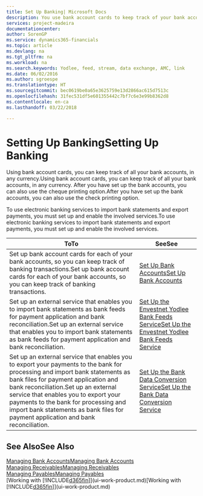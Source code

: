 ```yaml
---
title: Set Up Banking| Microsoft Docs
description: You use bank account cards to keep track of your bank accounts and set up bank feeds, such as Yodlee, to exchange data.
services: project-madeira
documentationcenter: 
author: SorenGP
ms.service: dynamics365-financials
ms.topic: article
ms.devlang: na
ms.tgt_pltfrm: na
ms.workload: na
ms.search.keywords: Yodlee, feed, stream, data exchange, AMC, link
ms.date: 06/02/2016
ms.author: sgroespe
ms.translationtype: HT
ms.sourcegitcommit: bec0619be0a65e3625759e13d2866ac615d7513c
ms.openlocfilehash: 31fec531df5e601355442c7bf7c6e3e99b8362d8
ms.contentlocale: en-ca
ms.lasthandoff: 03/22/2018

---
```

# <a name="setting-up-banking"></a><span data-ttu-id="3c38d-103">Setting Up Banking</span><span class="sxs-lookup"><span data-stu-id="3c38d-103">Setting Up Banking</span></span>
<span data-ttu-id="3c38d-104">Using bank account cards, you can keep track of all your bank accounts, in any currency.</span><span class="sxs-lookup"><span data-stu-id="3c38d-104">Using bank account cards, you can keep track of all your bank accounts, in any currency.</span></span> <span data-ttu-id="3c38d-105">After you have set up the bank accounts, you can also use the cheque printing option.</span><span class="sxs-lookup"><span data-stu-id="3c38d-105">After you have set up the bank accounts, you can also use the check printing option.</span></span>

<span data-ttu-id="3c38d-106">To use electronic banking services to import bank statements and  export payments, you must set up and enable the involved services.</span><span class="sxs-lookup"><span data-stu-id="3c38d-106">To use electronic banking services to import bank statements and  export payments, you must set up and enable the involved services.</span></span>

| <span data-ttu-id="3c38d-107">To</span><span class="sxs-lookup"><span data-stu-id="3c38d-107">To</span></span> | <span data-ttu-id="3c38d-108">See</span><span class="sxs-lookup"><span data-stu-id="3c38d-108">See</span></span> |
| --- | --- |
| <span data-ttu-id="3c38d-109">Set up bank account cards for each of your bank accounts, so you can keep track of banking transactions.</span><span class="sxs-lookup"><span data-stu-id="3c38d-109">Set up bank account cards for each of your bank accounts, so you can keep track of banking transactions.</span></span> |[<span data-ttu-id="3c38d-110">Set Up Bank Accounts</span><span class="sxs-lookup"><span data-stu-id="3c38d-110">Set Up Bank Accounts</span></span>](bank-how-setup-bank-accounts.md) |
| <span data-ttu-id="3c38d-111">Set up an external service that enables you to import bank statements as bank feeds for payment application and bank reconciliation.</span><span class="sxs-lookup"><span data-stu-id="3c38d-111">Set up an external service that enables you to import bank statements as bank feeds for payment application and bank reconciliation.</span></span> |[<span data-ttu-id="3c38d-112">Set Up the Envestnet Yodlee Bank Feeds Service</span><span class="sxs-lookup"><span data-stu-id="3c38d-112">Set Up the Envestnet Yodlee Bank Feeds Service</span></span>](bank-how-setup-bank-statement-service.md) |
| <span data-ttu-id="3c38d-113">Set up an external service that enables you to export your payments to the bank for processing  and import bank statements as bank files for payment application and bank reconciliation.</span><span class="sxs-lookup"><span data-stu-id="3c38d-113">Set up an external service that enables you to export your payments to the bank for processing  and import bank statements as bank files for payment application and bank reconciliation.</span></span> |[<span data-ttu-id="3c38d-114">Set Up the Bank Data Conversion Service</span><span class="sxs-lookup"><span data-stu-id="3c38d-114">Set Up the Bank Data Conversion Service</span></span>](bank-how-setup-bank-data-conversion-service.md) |

## <a name="see-also"></a><span data-ttu-id="3c38d-115">See Also</span><span class="sxs-lookup"><span data-stu-id="3c38d-115">See Also</span></span>
[<span data-ttu-id="3c38d-116">Managing Bank Accounts</span><span class="sxs-lookup"><span data-stu-id="3c38d-116">Managing Bank Accounts</span></span>](bank-manage-bank-accounts.md)  
[<span data-ttu-id="3c38d-117">Managing Receivables</span><span class="sxs-lookup"><span data-stu-id="3c38d-117">Managing Receivables</span></span>](receivables-manage-receivables.md)  
[<span data-ttu-id="3c38d-118">Managing Payables</span><span class="sxs-lookup"><span data-stu-id="3c38d-118">Managing Payables</span></span>](payables-manage-payables.md)  
<span data-ttu-id="3c38d-119">[Working with [!INCLUDE[d365fin](includes/d365fin_md.md)]](ui-work-product.md)</span><span class="sxs-lookup"><span data-stu-id="3c38d-119">[Working with [!INCLUDE[d365fin](includes/d365fin_md.md)]](ui-work-product.md)</span></span>

